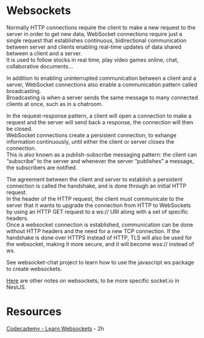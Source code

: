 # Websockets
Normally HTTP connections require the client to make a new request to the server in order to get new data, WebSocket connections require just a single request that establishes continuous, bidirectional communication between server and clients enabling real-time updates of data shared between a client and a server.<br>
It is used to follow stocks in real time, play video games online, chat, collaborative documents...

In addition to enabling uninterrupted communication between a client and a server, WebSocket connections also enable a communication pattern called broadcasting.<br>
Broadcasting is when a server sends the same message to many connected clients at once, such as in a chatroom.

In the request-response pattern, a client will open a connection to make a request and the server will send back a response, the connection will then be closed.<br>
WebSocket connections create a persistent connection, to exhange information continuously, until either the client or server closes the connection.<br>
This is also known as a publish-subscribe messaging pattern: the client can “subscribe” to the server and whenever the server “publishes” a message, the subscribers are notified.

The agreement between the client and server to establish a persistent connection is called the handshake, and is done through an initial HTTP request.<br>
In the header of the HTTP request, the client must communicate to the server that it wants to upgrade the connection from HTTP to WebSockets by using an HTTP GET request to a ws:// URI along with a set of specific headers.<br>
Once a websocket connection is established, communication can be done without HTTP headers and the need for a new TCP connection.
If the handshake is done over HTTPS instead of HTTP, TLS will also be used for the websocket, making it more secure, and it will become wss:// instead of ws.


See websocket-chat project to learn how to use the javascript ws package to create websockets.

[Here](https://github.com/artainmo/web-development/tree/main/backend/NestJS#NestJS-Websockets) are other notes on websockets, to be more specific socket.io in NestJS.

# Resources
[Codecademy - Learn Websockets](https://www.codecademy.com/learn/learn-websockets) - 2h<br>
